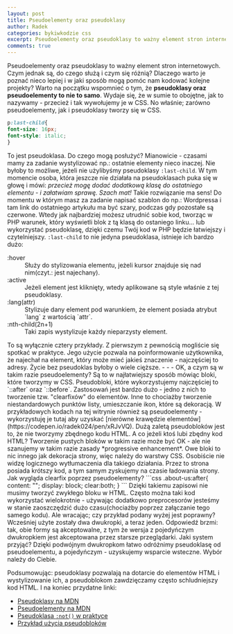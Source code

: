 ```yaml
---
layout: post
title: Pseudoelementy oraz pseudoklasy
author: Radek
categories: bykiwkodzie css
excerpt: Pseudoelementy oraz pseudoklasy to ważny element stron internetowych. Czym jednak są, do czego służą i czym się różnią? Dlaczego warto je poznać nieco lepiej i w jaki sposób mogą pomóc nam kodować kolejne projekty?
comments: true
---
```

Pseudoelementy oraz pseudoklasy to ważny element stron internetowych. Czym jednak są, do czego służą i czym się różnią? Dlaczego warto je poznać nieco lepiej i w jaki sposób mogą pomóc nam kodować kolejne projekty?
Warto na początku wspomnieć o tym, że **pseudoklasy oraz pseudoelementy to nie to samo**. Wydaje się, że w sumie to obojętne, jak to nazywamy - przecież i tak wywołujemy je w CSS. No właśnie; zarówno pseudoelementy, jak i pseudoklasy tworzy się w CSS.

```css
p:last-child{
font-size: 16px;
font-style: italic;
}
```

To jest pseudoklasa. Do czego mogą posłużyć? Mianowicie - czasami mamy za zadanie wystylizować np.: ostatnie elementy nieco inaczej. Nie byłoby to możliwe, jeżeli nie użylibyśmy pseudoklasy `:last-child`. W tym momencie osoba, która jeszcze nie działała na pseudoklasach puka się w głowę i mówi: *przecież mogę dodać dodatkową klasę do ostatniego elementu - i załatwiam sprawę. Szach mat!*
Takie rozwiązanie ma sens! Do momentu w którym masz za zadanie napisać szablon do np.: Wordpressa i tam link do ostatniego artykułu ma być szary, podczas gdy pozostałe są czerwone. Wtedy jak najbardziej możesz utrudnić sobie kod, tworząc w PHP warunek, który wyświetli blok z tą klasą do ostaniego linku... lub wykorzystać pseudoklasę, dzięki czemu Twój kod w PHP będzie łatwiejszy i czytelniejszy. `:last-child` to nie jedyna pseudoklasa, istnieje ich bardzo dużo:

<dl class="terms-list">
<dt class="term-title">:hover</dt>
<dd class="term-description">Służy do stylizowania elementu, jeżeli kursor znajduje się nad nim(czyt.: jest najechany).</dd>
<dt class="term-title">:active</dt>
<dd class="term-description">Jeżeli element jest kliknięty, wtedy aplikowane są style właśnie z tej pseudoklasy.</dd>
<dt class="term-title">:lang(attr)</dt>
<dd class="term-description">Stylizuje dany element pod warunkiem, że element posiada atrybut `lang` z wartością `attr`.</dd>
<dt class="term-title">:nth-child(2n+1)</dt>
<dd class="term-description">Taki zapis wystylizuje każdy nieparzysty element.</dd>
</dl>
To są wyłącznie cztery przykłady. Z pierwszym z pewnością mogliście się spotkać w praktyce. Jego użycie pozwala na poinformowanie użytkownika, że najechał na element, który może mieć jakieś znaczenie - najczęściej to adresy. Życie bez pseudoklas byłoby o wiele cięższe.
- - -
OK, a czym są w takim razie pseudoelementy? Są to w najłatwiejszy sposób mówiąc bloki, które tworzymy w CSS. Pseudobloki, które wykorzystujemy najczęściej to `::after` oraz `::before`. Zastosowań jest bardzo dużo - jedno z nich to tworzenie tzw. "clearfixów" do elementów. Inne to chociażby tworzenie niestandardowych punktów listy, umieszczanie ikon, które są dekoracją. W przykładowych kodach na tej witrynie również są pseudoelementy - wykorzystuję je tutaj aby uzyskać [nierówne krawędzie elementów](https://codepen.io/radek024/pen/xRJvVQ).
Dużą zaletą pseudobloków jest to, że nie tworzymy zbędnego kodu HTML. A co jeżeli ktoś lubi zbędny kod HTML? Tworzenie pustych bloków w takim razie może być OK - ale nie szanujemy w takim razie zasady *progressive enhancement*. Owe bloki to nic innego jak dekoracja strony, więc należy do warstwy CSS. Osobiście nie widzę logicznego wytłumaczenia dla takiego działania. Przez to strona posiada krótszy kod, a tym samym zyskujemy na czasie ładowania strony. Jak wygląda clearfix poprzez pseudoelementy?
```css
.about-us:after{
content: "";
display: block;
clear:both;
}
```
Dzięki takiemu zapisowi nie musimy tworzyć zwykłego bloku w HTML. Często można taki kod wykorzystać wielokrotnie - używając dodatkowo preprocesorów jesteśmy w stanie zaoszczędzić dużo czasu(chociażby poprzez załączanie tego samego kodu). Ale wracając; czy przykład podany wyżej jest poprawny? Wcześniej użyte zostały dwa dwukropki, a teraz jeden. Odpowiedź brzmi: tak, obie formy są akceptowalne, z tym że wersja z pojedyńczym dwukropkiem jest akceptowana przez starsze przeglądarki. Jaki system przyjąć? Dzięki podwójnym dwukropkom łatwo odróżnimy pseudoklasę od pseudoelementu, a pojedyńczym - uzyskujemy wsparcie wsteczne. Wybór należy do Ciebie.

Podsumowując: pseudoklasy pozwalają na dotarcie do elementów HTML i wystylizowanie ich, a pseudoblokom zawdzięczamy często schludniejszy kod HTML. I na koniec przydatne linki:

- [Pseudoklasy na MDN](https://developer.mozilla.org/en-US/docs/Web/CSS/pseudo-classes)
- [Pseudoelementy na MDN](https://developer.mozilla.org/en-US/docs/Web/CSS/pseudo-elements)
- [Pseudoklasa `:not()` w praktyce](https://codepen.io/radek024/pen/RRJwKR)
- [Przykład użycia pseudobloków](https://codepen.io/radek024/pen/vgrrBv)
